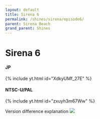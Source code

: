 ```yaml
---
layout: default 
title: Sirena 6
permalink: /shines/sirena/episode6/
parent: Sirena Beach
grand_parent: Shines
---
```

# **Sirena 6**
#### JP  
{% include yt.html id="XdkyUMf_27E" %}  
#### NTSC-U/PAL  
{% include yt.html id="zxuyh3m67Ww" %}  

Version difference explanation
<img src="https://i.imgur.com/hfTbIT4.png">
